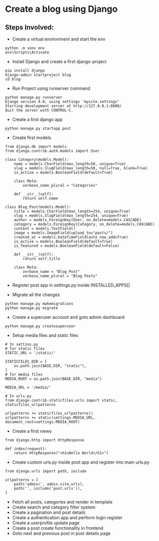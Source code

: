 # Create a blog using Django

## Steps Involved:

- Create a virtual environment and start the env

```
python -m venv env
env\Scripts\Activate
```

- Install Django and create a first django-project

```
pip install django
django-admin startproject blog
cd blog
```

- Run Project using runserver command

```
python manage.py runserver
Django version 4.0, using settings 'mysite.settings'
Starting development server at http://127.0.0.1:8000/
Quit the server with CONTROL-C.
```

- Create a first django app

```
python manage.py startapp post
```

- Create first models

```
from django.db import models
from django.contrib.auth.models import User

class Category(models.Model):
    name = models.CharField(max_length=50, unique=True)
    slug = models.SlugField(max_length=50, null=True, blank=True)
    is_active = models.BooleanField(default=True)

    class Meta:
        verbose_name_plural = "Categories"

    def __str__(self):
        return self.name

class Blog_Post(models.Model):
    title = models.CharField(max_length=254, unique=True)
    slug = models.SlugField(max_length=254, unique=True)
    author = models.ForeignKey(User, on_delete=models.CASCADE)
    category = models.ForeignKey(Category, on_delete=models.CASCADE)
    content = models.TextField()
    image = models.ImageField(upload_to="posts/")
    created_at = models.DateTimeField(auto_now_add=True)
    is_active = models.BooleanField(default=True)
    is_featured = models.BooleanField(default=False)

    def __str__(self):
        return self.title

    class Meta:
        verbose_name = "Blog Post"
        verbose_name_plural = "Blog Posts"
```

- Register post app in settings.py inside INSTALLED_APPS[]

- Migrate all the changes

```
python manage.py makemigrations
python manage.py migrate
```

- Create a superuser account and goto admin dashboard

```
python manage.py createsuperuser
```

- Setup media files and static files

```
# In settins.py
# for static files
STATIC_URL = '/static/'

STATICFILES_DIR = [
    os.path.join(BASE_DIR, "static"),
]
# for media files
MEDIA_ROOT = os.path.join(BASE_DIR, "media")

MEDIA_URL = '/media/'

# In urls.py
from django.contrib.staticfiles.urls import static, staticfiles_urlpatterns

urlpatterns += staticfiles_urlpatterns()
urlpatterns += static(settings.MEDIA_URL, document_root=settings.MEDIA_ROOT)
```

- Create a first views

```
from django.http import HttpResponse

def index(request):
    return HttpResponse("<h1>Hello World</h1>")
```

- Create custom urls.py inside post app and register into main urls.py

```
from django.urls import path, include

urlpatterns = [
    path('admin/', admin.site.urls),
    path('', include('post.urls')),
]
```

- Fetch all posts, categories and render in template
- Create search and category filter system
- Create a pagination and post details
- Create a authentication app and perform login register
- Create a userprofile update page
- Create a post create functionality in frontend
- Goto next and previous post in post details page

